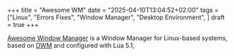 +++
title = "Awesome WM"
date = "2025-04-10T13:04:52+02:00"
tags = ["Linux", "Errors Fixes", "Window Manager", "Desktop Environment", ]
draft = true
+++

[Awesome Window Manager](https://awesomewm.org) is a Window Manager for Linux-based systems,
based on [DWM](https://dwm.suckless.org/) and configured with Lua 5.1,

<!--more-->



<!--end-->

